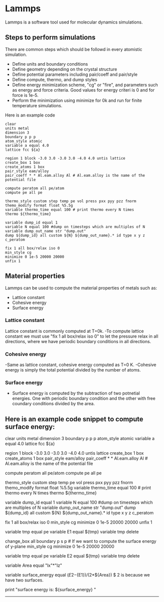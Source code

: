 # Lammps
 Lammps is a software tool used for molecular dynamics simulations. 

## Steps to perform simulations 
There are common steps which should be followd in every atomistic simulation. 

- Define units and boundary conditions
- Define geometry depending on the crystal structure
- Define potential parameters including pair/coeff and pair/style
- Define compute, thermo, and dump styles 
- Define energy minimization scheme, "cg" or "fire", and parameters such as energy and force criteria. Good values for energy criteri is 0 and for force is 1e-5.
- Perform the minimization using minimize for 0k and run for finite temperature simulations.

Here is an example code 

``` lammps
clear
units metal
dimension 3
boundary p p p
atom_style atomic
variable a equal 4.0
lattice fcc ${a}

region 1 block -3.0 3.0 -3.0 3.0 -4.0 4.0 untis lattice
create_box 1 box
create_atoms 1 box
pair_style eam/alloy
pair_coeff * * Al.eam.alloy Al # Al.eam.alloy is the name of the potential file

compute peratom all pe/atom
compute pe all pe

thermo_style custom step temp pe vol press pxx pyy pzz fnorm
themo_modify format float %5.5g
variable thermo_time equal 100 # print thermo every N times
thermo ${thermo_time}

variable dump_id equal 1
variable N equal 100 #dump on timesteps which are multiples of N
variable dump_out_name str "dump.out"
dump ${dump_id} all custom ${N} ${dump_out_name}.* id type x y z c_peratom

fix 1 all box/relax iso 0
min_style cg
minimize 0 1e-5 20000 20000
unfix 1
```
## Material properties
Lammps can be used to compute the material properties of metals such as:
 - Lattice constant
 - Cohesive energy
 - Surface energy

### Lattice constant
Lattice constant is commonly computed at T=0k. 
-To compute lattice constant we must use "fix 1 all box/relax iso 0" to let the pressure relax in all directions, where we have periodic boundary conditions in all directions. 
### Cohesive energy
-Same as lattice constant, cohesive energy computed as T=0 K.
-Cohesive energy is simply the total potential divided by the number of atoms.
### Surface energy
- Surface energy is computed by the subtraction of two potnetial energies. One with periodic boundary condition and the other with free coundary conditions divided by the area.

Here is an example code snippet to compute surface energy: 
------------------------------------------------
clear
units metal
dimension 3
boundary p p p
atom_style atomic
variable a equal 4.0
lattice fcc ${a}

region 1 block -3.0 3.0 -3.0 3.0 -4.0 4.0 untis lattice
create_box 1 box
create_atoms 1 box
pair_style eam/alloy
pair_coeff * * Al.eam.alloy Al # Al.eam.alloy is the name of the potential file

compute peratom all pe/atom
compute pe all pe

thermo_style custom step temp pe vol press pxx pyy pzz fnorm
themo_modify format float %5.5g
variable thermo_time equal 100 # print thermo every N times
thermo ${thermo_time}

variable dump_id equal 1
variable N equal 100 #dump on timesteps which are multiples of N
variable dump_out_name str "dump.out"
dump ${dump_id} all custom ${N} ${dump_out_name}.* id type x y z c_peratom

fix 1 all box/relax iso 0
min_style cg
minimize 0 1e-5 20000 20000
unfix 1

variable tmp equal pe
variable E1 equal ${tmp}
variable tmp delete

change_box all boundary p s p # If we want to compute the surface energy of y-plane
min_style cg
minimize 0 1e-5 20000 20000

variable tmp equal pe
variable E2 equal ${tmp}
variable tmp delete

variable Area equal "lx"*"lz"

variable surface_energy equal (${E2}-${E1})/(2*${Area}) $ 2 is because we have two surfaces.

print "surface energy is: ${surface_energy} "

-----------------------------------------------
